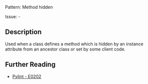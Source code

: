 Pattern: Method hidden

Issue: -

## Description

Used when a class defines a method which is hidden by an instance attribute from an ancestor class or set by some client code.

## Further Reading

* [Pylint - E0202](http://pylint-messages.wikidot.com/messages:e0202)